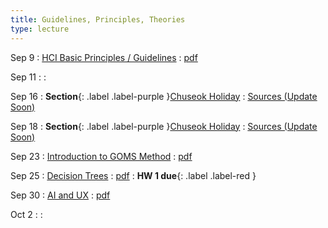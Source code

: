 ```yaml
---
title: Guidelines, Principles, Theories
type: lecture
---
```


Sep 9
: [HCI Basic Principles / Guidelines](#)
  : [pdf](../assets/lectures/hci-principles.pdf)
  

Sep 11
: 
  : 

Sep 16
: **Section**{: .label .label-purple }[Chuseok Holiday](#)
  : [Sources (Update Soon)](#)

Sep 18
: **Section**{: .label .label-purple }[Chuseok Holiday](#)
  : [Sources (Update Soon)](#)

Sep 23
: [Introduction to GOMS Method](#)
  : [pdf](../assets/lectures/goms.pdf)

Sep 25
: [Decision Trees](#)
  : [pdf](../assets/lectures/decision-trees.pdf)
: **HW 1 due**{: .label .label-red }

Sep 30
: [AI and UX](#)
  : [pdf](../assets/lectures/ai-and-ux.pdf)

Oct 2
: []()
  : []()